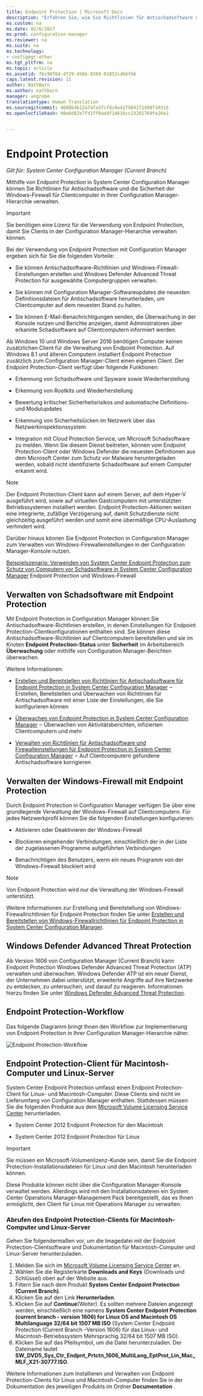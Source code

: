 ```yaml
---
title: Endpoint Protection | Microsoft Docs
description: "Erfahren Sie, wie Sie Richtlinien für Antischadsoftware und die Sicherheit der Windows-Firewall für Clientcomputer in der Configuration Manager-Hierarchie verwalten."
ms.custom: na
ms.date: 02/6/2017
ms.prod: configuration-manager
ms.reviewer: na
ms.suite: na
ms.technology:
- configmgr-other
ms.tgt_pltfrm: na
ms.topic: article
ms.assetid: 76c90f64-d729-456b-8304-01852cd66fb6
caps.latest.revision: 11
author: NathBarn
ms.author: nathbarn
manager: angrobe
translationtype: Human Translation
ms.sourcegitcommit: 4688b4b12a7afa5fcfdc0e42f984271d98f10316
ms.openlocfilehash: 90e6d82e7fd1ff0ad4f1d616cc23201769fe26e2


---
```

# <a name="endpoint-protection"></a>Endpoint Protection

*Gilt für: System Center Configuration Manager (Current Branch)*

Mithilfe von Endpoint Protection in System Center Configuration Manager können Sie Richtlinien für Antischadsoftware und die Sicherheit der Windows-Firewall für Clientcomputer in Ihrer Configuration Manager-Hierarchie verwalten.  

> [!IMPORTANT]  
>  Sie benötigen eine Lizenz für die Verwendung von Endpoint Protection, damit Sie Clients in der Configuration Manager-Hierarchie verwalten können.  

 Bei der Verwendung von Endpoint Protection mit Configuration Manager ergeben sich für Sie die folgenden Vorteile:  

-   Sie können Antischadsoftware-Richtlinien und Windows-Firewall-Einstellungen erstellen und Windows Defender Advanced Threat Protection für ausgewählte Computergruppen verwalten.  

-   Sie können mit Configuration Manager-Softwareupdates die neuesten Definitionsdateien für Antischadsoftware herunterladen, um Clientcomputer auf dem neuesten Stand zu halten.  

-   Sie können E-Mail-Benachrichtigungen senden, die Überwachung in der Konsole nutzen und Berichte anzeigen, damit Administratoren über erkannte Schadsoftware auf Clientcomputern informiert werden.  

Ab Windows 10 und Windows Server 2016 benötigen Computer keinen zusätzlichen Client für die Verwaltung von Endpoint Protection. Auf Windows 8.1 und älteren Computern installiert Endpoint Protection zusätzlich zum Configuration Manager-Client einen eigenen Client. Der Endpoint Protection-Client verfügt über folgende Funktionen:  

-   Erkennung von Schadsoftware und Spyware sowie Wiederherstellung  

-   Erkennung von Rootkits und Wiederherstellung  

-   Bewertung kritischer Sicherheitsrisikos und automatische Definitions- und Modulupdates  

-   Erkennung von Sicherheitslücken im Netzwerk über das Netzwerkinspektionssystem  

-   Integration mit Cloud Protection Service, um Microsoft Schadsoftware zu melden. Wenn Sie diesem Dienst beitreten, können vom Endpoint Protection-Client oder Windows Defender die neuesten Definitionen aus dem Microsoft Center zum Schutz vor Malware heruntergeladen werden, sobald nicht identifizierte Schadsoftware auf einem Computer erkannt wird.  

> [!NOTE]  
>  Der Endpoint Protection-Client kann auf einem Server, auf dem Hyper-V ausgeführt wird, sowie auf virtuellen Gastcomputern mit unterstützten Betriebssystemen installiert werden. Endpoint Protection-Aktionen weisen eine integrierte, zufällige Verzögerung auf, damit Schutzdienste nicht gleichzeitig ausgeführt werden und somit eine übermäßige CPU-Auslastung verhindert wird.  

 Darüber hinaus können Sie Endpoint Protection in Configuration Manager zum Verwalten von Windows-Firewalleinstellungen in der Configuration Manager-Konsole nutzen.  

 [Beispielszenario: Verwenden von System Center Endpoint Protection zum Schutz von Computern vor Schadsoftware in System Center Configuration Manager](scenarios-endpoint-protection.md) Endpoint Protection und Windows-Firewall  


## <a name="managing-malware-with-endpoint-protection"></a>Verwalten von Schadsoftware mit Endpoint Protection  
 Mit Endpoint Protection in Configuration Manager können Sie Antischadsoftware-Richtlinien erstellen, in denen Einstellungen für Endpoint Protection-Clientkonfigurationen enthalten sind. Sie können diese Antischadsoftware-Richtlinien auf Clientcomputern bereitstellen und sie im Knoten **Endpoint Protection-Status** unter **Sicherheit** im Arbeitsbereich **Überwachung** oder mithilfe von Configuration Manager-Berichten überwachen.  

 Weitere Informationen:  

-   [Erstellen und Bereitstellen von Richtlinien für Antischadsoftware für Endpoint Protection in System Center Configuration Manager](endpoint-antimalware-policies.md) ‒ Erstellen, Bereitstellen und Überwachen von Richtlinien für Antischadsoftware mit einer Liste der Einstellungen, die Sie konfigurieren können  

-   [Überwachen von Endpoint Protection in System Center Configuration Manager](monitor-endpoint-protection.md) ‒ Überwachen von Aktivitätsberichten, infizierten Clientcomputern und mehr  

-   [Verwalten von Richtlinien für Antischadsoftware und Firewalleinstellungen für Endpoint Protection in System Center Configuration Manager](endpoint-antimalware-firewall.md) ‒ Auf Clientcomputern gefundene Antischadsoftware korrigieren  


## <a name="managing-windows-firewall-with-endpoint-protection"></a>Verwalten der Windows-Firewall mit Endpoint Protection  
 Durch Endpoint Protection in Configuration Manager verfügen Sie über eine grundlegende Verwaltung der Windows-Firewall auf Clientcomputern. Für jedes Netzwerkprofil können Sie die folgenden Einstellungen konfigurieren:  

-   Aktivieren oder Deaktivieren der Windows-Firewall  

-   Blockieren eingehender Verbindungen, einschließlich der in der Liste der zugelassenen Programme aufgeführten Verbindungen  

-   Benachrichtigen des Benutzers, wenn ein neues Programm von der Windows-Firewall blockiert wird  

> [!NOTE]  
>  Von Endpoint Protection wird nur die Verwaltung der Windows-Firewall unterstützt.  


 Weitere Informationen zur Erstellung und Bereitstellung von Windows-Firewallrichtlinien für Endpoint Protection finden Sie unter [Erstellen und Bereitstellen von Windows-Firewallrichtlinien für Endpoint Protection in System Center Configuration Manager](create-windows-firewall-policies.md).  


## <a name="windows-defender-advanced-threat-protection"></a>Windows Defender Advanced Threat Protection

Ab Version 1606 von Configuration Manager (Current Branch) kann Endpoint Protection Windows Defender Advanced Threat Protection (ATP) verwalten und überwachen. Windows Defender ATP ist ein neuer Dienst, der Unternehmen dabei unterstützt, erweiterte Angriffe auf ihre Netzwerke zu entdecken, zu untersuchen, und darauf zu reagieren. Informationen hierzu finden Sie unter [Windows Defender Advanced Threat Protection](windows-defender-advanced-threat-protection.md).

## <a name="endpoint-protection-workflow"></a>Endpoint Protection-Workflow  
 Das folgende Diagramm bringt Ihnen den Workflow zur Implementierung von Endpoint Protection in Ihrer Configuration Manager-Hierarchie näher.  

 ![Endpoint Protection-Workflow](../media/Endpoint-Protection-Workflow.gif)  

## <a name="endpoint-protection-client-for-mac-computers-and-linux-servers"></a>Endpoint Protection-Client für Macintosh-Computer und Linux-Server  
 System Center Endpoint Protection umfasst einen Endpoint Protection-Client für Linux- und Macintosh-Computer. Diese Clients sind nicht im Lieferumfang von Configuration Manager enthalten. Stattdessen müssen Sie die folgenden Produkte aus dem [Microsoft Volume Licensing Service Center](https://www.microsoft.com/licensing/servicecenter/default.aspx) herunterladen.  

-   System Center 2012 Endpoint Protection für den Macintosh  

-   System Center 2012 Endpoint Protection für Linux  


> [!IMPORTANT]  
>  Sie müssen ein Microsoft-Volumenlizenz-Kunde sein, damit Sie die Endpoint Protection-Installationsdateien für Linux und den Macintosh herunterladen können.  

 Diese Produkte können nicht über die Configuration Manager-Konsole verwaltet werden. Allerdings wird mit den Installationsdateien ein System Center Operations Manager-Management Pack bereitgestellt, das es Ihnen ermöglicht, den Client für Linux mit Operations Manager zu verwalten.  

### <a name="how-to-get-the-endpoint-protection-client-for-mac-computers-and-linux-servers"></a>Abrufen des Endpoint Protection-Clients für Macintosh-Computer und Linux-Server

Gehen Sie folgendermaßen vor, um die Imagedatei mit der Endpoint Protection-Clientsoftware und Dokumentation für Macintosh-Computer und Linux-Server herunterzuladen.
1. Melden Sie sich im [Microsoft Volume Licensing Service Center](https://www.microsoft.com/licensing/servicecenter/default.aspx) an.
2. Wählen Sie die Registerkarte **Downloads and Keys** (Downloads und Schlüssel) oben auf der Website aus.
3. Filtern Sie nach dem Produkt **System Center Endpoint Protection (Current Branch)**.
4. Klicken Sie auf den Link **Herunterladen**.
5. Klicken Sie auf **Continue**(Weiter). Es sollten mehrere Dateien angezeigt werden, einschließlich eine namens **System Center Endpoint Protection (current branch - version 1606) for Linux OS and Macintosh OS Multilanguage   32/64 bit   1507 MB ISO** (System Center Endpoint Protection (Current Branch –Version 1606) für das Linux- und Macintosh-Betriebssystem Mehrsprachig 32/64 bit 1507 MB ISO).
6. Klicken Sie auf das Pfeilsymbol, um die Datei herunterzuladen. Der Dateiname lautet **SW_DVD5_Sys_Ctr_Endpnt_Prtctn_1606_MultiLang_EptProt_Lin_Mac_MLF_X21-30777.ISO**.

 Weitere Informationen zum Installieren und Verwalten von Endpoint Protection-Clients für Linux und Macintosh-Computer finden Sie in der Dokumentation des jeweiligen Produkts im Ordner **Documentation** .



<!--HONumber=Feb17_HO1-->


